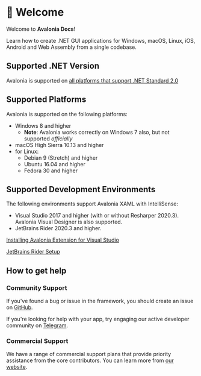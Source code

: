 # 👋 Welcome

Welcome to **Avalonia Docs**! 

Learn how to create .NET GUI applications for Windows, macOS, Linux, iOS, Android and Web Assembly from a single codebase. 

## Supported .NET Version

Avalonia is supported on [all platforms that support .NET Standard 2.0](https://docs.microsoft.com/en-us/dotnet/standard/net-standard?tabs=net-standard-2-0#select-net-standard-version)

## Supported Platforms

Avalonia is supported on the following platforms:

* Windows 8 and higher
  * **Note**: Avalonia works correctly on Windows 7 also, but not supported _officially_
* macOS High Sierra 10.13 and higher
* for Linux:
  * Debian 9 (Stretch) and higher
  * Ubuntu 16.04 and higher
  * Fedora 30 and higher

## Supported Development Environments

The following environments support Avalonia XAML with IntelliSense:

* Visual Studio 2017 and higher (with or without Resharper 2020.3). Avalonia Visual Designer is also supported.
* JetBrains Rider 2020.3 and higher.

[Installing Avalonia Extension for Visual Studio](docs/getting-started/ide-support/)

[JetBrains Rider Setup](docs/getting-started/ide-support/jetbrains-rider-setup.md)

## How to get help

### Community Support 
If you've found a bug or issue in the framework, you should create an issue on [GitHub](https://github.com/AvaloniaUI/Avalonia). 

If you're looking for help with your app, try engaging our active developer community on [Telegram](https://t.me/Avalonia). 

### Commercial Support
We have a range of commercial support plans that provide priority assistance from the core contributors. You can learn more from [our website](https://avaloniaui.net/support.html). 
